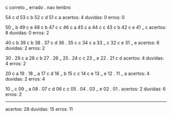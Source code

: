 c correto
\_ errado
. nao lembro

54 c d
53 c b
52 c d
51 c a
acertos: 4
duvidas: 0
erros: 0

50 _ b
49 c e
48 c b
47 c c
46 c a
45 c a
44 c c
43 c b
42 c e
41 _ c
acertos: 8
duvidas: 0
erros: 2

40 c b
39 c b
38 .
37 c d
36 .
35 c c
34 c a
33 _ c
32 c e
31 _ e
acertos: 6
duvidas: 2
erros: 2

30 .
29 c a
28 c b
27 .
26 _
25 .
24 c c
23 _ e
22 .
21 c d
acertos: 4
duvidas: 4
erros: 2

20 c a
19 .
18 _ a
17 c d
16 _ b
15 c c
14 c e
13 _ e
12 .
11 _ a
acertos: 4
duvidas: 2
erros: 4

10 _ c
09 _ a
08 .
07 c d
06 c c
05 .
04 .
03 \_ e
02 .
01 .
acertos: 2
duvidas: 6
erros: 2

---

acertos: 28
duvidas: 15
erros: 11
